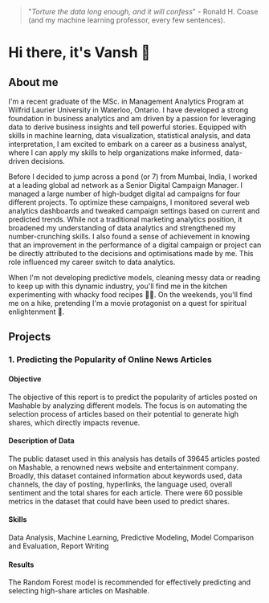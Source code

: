 > "*Torture the data long enough, and it will confess*" - Ronald H. Coase (and my machine learning professor, every few sentences).

# Hi there, it's Vansh 👋

## About me

I'm a recent graduate of the MSc. in Management Analytics Program at Wilfrid Laurier University in Waterloo, Ontario. I have developed a strong foundation in business analytics and am driven by a passion for leveraging data to derive business insights and tell powerful stories. Equipped with skills in machine learning, data visualization, statistical analysis, and data interpretation, I am excited to embark on a career as a business analyst, where I can apply my skills to help organizations make informed, data-driven decisions.

Before I decided to jump across a pond (or 7) from Mumbai, India, I worked at a leading global ad network as a Senior Digital Campaign Manager. I managed a large number of high-budget digital ad campaigns for four different projects. To optimize these campaigns, I monitored several web analytics dashboards and tweaked campaign settings based on current and predicted trends. While not a traditional marketing analytics position, it broadened my understanding of data analytics and strengthened my number-crunching skills. I also found a sense of achievement in knowing that an improvement in the performance of a digital campaign or project can be directly attributed to the decisions and optimisations made by me. This role influenced my career switch to data analytics. 

When I'm not developing predictive models, cleaning messy data or reading to keep up with this dynamic industry, you'll find me in the kitchen experimenting with whacky food recipes 👨‍🍳. On the weekends, you'll find me on a hike, pretending I'm a movie protagonist on a quest for spiritual enlightenment 🌄.

## Projects

### 1. Predicting the Popularity of Online News Articles
#### Objective
The objective of this report is to predict the popularity of articles posted on Mashable by analyzing different models. The focus is on automating the selection process of articles based on their potential to generate high shares, which directly impacts revenue.

#### Description of Data
The public dataset used in this analysis has details of 39645 articles posted on Mashable, a renowned news website and entertainment company. Broadly, this dataset contained information about keywords used, data channels, the day of posting, hyperlinks, the language used, overall sentiment and the total shares for each article. There were 60 possible metrics in the dataset that could have been used to predict shares.

#### Skills
Data Analysis, Machine Learning, Predictive Modeling, Model Comparison and Evaluation, Report Writing

#### Results
The Random Forest model is recommended for effectively predicting and selecting high-share articles on Mashable.
